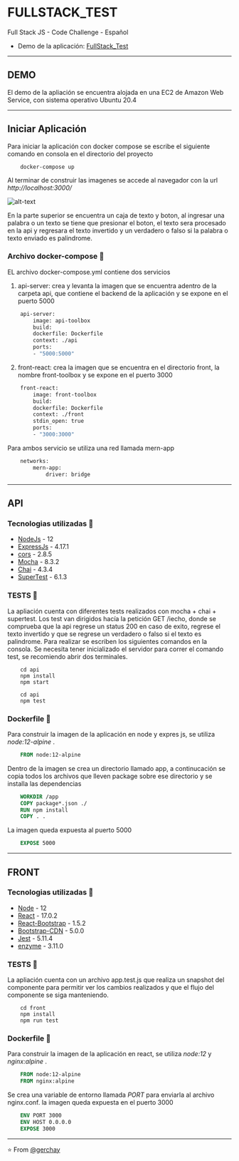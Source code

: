 # FULLSTACK_TEST

Full Stack JS - Code Challenge - Español

- Demo de la aplicación: [FullStack_Test](http://18.223.115.36:3000/)

---

## DEMO

El demo de la apliación se encuentra alojada en una EC2 de Amazon Web Service, con sistema operativo Ubuntu 20.4


---

## Iniciar Aplicación

Para iniciar la aplicación con docker compose se escribe el siguiente comando en consola en el directorio del proyecto
```
    docker-compose up
```
Al terminar de construir las imagenes se accede al navegador con la url *http://localhost:3000/*

![alt-text](https://github.com/gerchay/FULLSTACK_TEST/blob/main/img/react-app.png)

En la parte superior se encuentra un caja de texto y boton, al ingresar una palabra o un texto se tiene que presionar el boton, el texto sera procesado en la api y regresara el texto invertido y un verdadero o falso si la palabra o texto enviado es palindrome.

### Archivo docker-compose 🐳

EL archivo docker-compose.yml contiene dos servicios
1. api-server: crea y levanta la imagen que se encuentra adentro de la carpeta api, que contiene el backend de la aplicación y se expone en el puerto 5000

``` Dockerfile
    api-server:
        image: api-toolbox
        build:
        dockerfile: Dockerfile 
        context: ./api
        ports: 
        - "5000:5000" 
```

2. front-react: crea la imagen que se encuentra en el directorio front, la nombre front-toolbox y se expone en el puerto 3000

``` Dockerfile
    front-react: 
        image: front-toolbox
        build: 
        dockerfile: Dockerfile
        context: ./front
        stdin_open: true
        ports: 
        - "3000:3000"
```

Para ambos servicio se utiliza una red llamada mern-app

``` Dockerfile
    networks:
        mern-app:
            driver: bridge
```

---

## API

### Tecnologias utilizadas 🚀

- [NodeJs](https://nodejs.org/en/) - 12
- [ExpressJs](https://expressjs.com/) - 4.17.1
- [cors](https://www.npmjs.com/package/cors) - 2.8.5
- [Mocha](https://mochajs.org/) - 8.3.2
- [Chai](https://www.chaijs.com/) - 4.3.4
- [SuperTest](https://github.com/visionmedia/supertest#readme) - 6.1.3

### TESTS 🧪

La apliación cuenta con diferentes tests realizados con mocha + chai + supertest. Los test van dirigidos hacía la petición GET /iecho, donde se comprueba que la api regrese un status 200 en caso de exito, regrese el texto invertido y que se regrese un verdadero o falso si el texto es palindrome. 
Para realizar se escriben los siguientes comandos en la consola.
Se necesita tener inicializado el servidor para correr el comando test, se recomiendo abrir dos terminales. 

``` 
    cd api
    npm install
    npm start
```

``` 
    cd api
    npm test
```

### Dockerfile 🐳

Para construir la imagen de la aplicación en node y expres js, se utiliza *node:12-alpine* .

``` Dockerfile
    FROM node:12-alpine
```

Dentro de la imagen se crea un directorio llamado app, a continucación se copia todos los archivos que lleven package sobre ese directorio y se installa las dependencias 

``` Dockerfile
    WORKDIR /app
    COPY package*.json ./
    RUN npm install 
    COPY . .
```

La imagen queda expuesta al puerto 5000

``` Dockerfile
    EXPOSE 5000
```

---

## FRONT

### Tecnologias utilizadas 🚀

- [Node](https://nodejs.org/en/) - 12
- [React](https://es.reactjs.org/) - 17.0.2
- [React-Bootstrap](https://react-bootstrap.github.io/) - 1.5.2
- [Bootstrap-CDN](https://getbootstrap.com/docs/5.0/getting-started/introduction/) - 5.0.0
- [Jest](https://jestjs.io/docs/getting-started) - 5.11.4
- [enzyme](https://enzymejs.github.io/enzyme/) - 3.11.0

### TESTS 🧪

La apliación cuenta con un archivo app.test.js que realiza un snapshot del componente para permitir ver los cambios realizados y que el flujo del componente se siga manteniendo.

```
    cd front
    npm install
    npm run test
```

### Dockerfile 🐳

Para construir la imagen de la aplicación en react, se utiliza *node:12* y *nginx:alpine* .

``` Dockerfile
    FROM node:12-alpine
    FROM nginx:alpine
```

Se crea una variable de entorno llamada *PORT* para enviarla al archivo nginx.conf. la imagen queda expuesta en el puerto 3000

``` Dockerfile
    ENV PORT 3000
    ENV HOST 0.0.0.0
    EXPOSE 3000
```

---

⭐️ From [@gerchay](https://github.com/gerchay)
